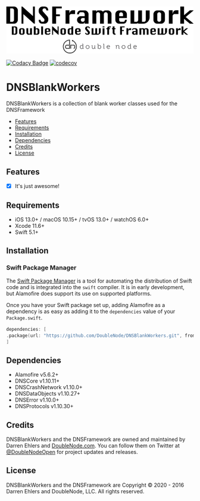 ![DoubleNode Swift Framework](https://github.com/DoubleNode/DNSBlankWorkers/raw/master/DNSFrameworkLogo.png)

[![Codacy Badge](https://api.codacy.com/project/badge/Grade/6f473642e4404426b55fda500602e662)](https://www.codacy.com?utm_source=github.com&amp;utm_medium=referral&amp;utm_content=DoubleNode/DNSBlankWorkers&amp;utm_campaign=Badge_Grade)
[![codecov](https://codecov.io/gh/DoubleNode/DNSBlankWorkers/branch/master/graph/badge.svg?token=NcFMBk0g9t)](https://codecov.io/gh/DoubleNode/DNSBlankWorkers)

# DNSBlankWorkers

DNSBlankWorkers is a collection of blank worker classes used for the DNSFramework

-   [Features](#features)
-   [Requirements](#requirements)
-   [Installation](#installation)
-   [Dependencies](#dependencies)
-   [Credits](#credits)
-   [License](#license)

## Features

-   [x] It's just awesome!

## Requirements

-   iOS 13.0+ / macOS 10.15+ / tvOS 13.0+ / watchOS 6.0+
-   Xcode 11.6+
-   Swift 5.1+

## Installation

### Swift Package Manager

The [Swift Package Manager](https://swift.org/package-manager/) is a tool for automating the distribution of Swift code and is integrated into the `swift` compiler. It is in early development, but Alamofire does support its use on supported platforms.

Once you have your Swift package set up, adding Alamofire as a dependency is as easy as adding it to the `dependencies` value of your `Package.swift`.

```swift
dependencies: [
.package(url: "https://github.com/DoubleNode/DNSBlankWorkers.git", from: "1.10.22")
]
```

## Dependencies

-   Alamofire v5.6.2+
-   DNSCore v1.10.11+
-   DNSCrashNetwork v1.10.0+
-   DNSDataObjects v1.10.27+
-   DNSError v1.10.0+
-   DNSProtocols v1.10.30+

## Credits

DNSBlankWorkers and the DNSFramework are owned and maintained by Darren Ehlers and [DoubleNode.com](http://doublenode.com). You can follow them on Twitter at [@DoubleNodeOpen](https://twitter.com/DoubleNodeOpen) for project updates and releases.

## License

DNSBlankWorkers and the DNSFramework are Copyright © 2020 - 2016 Darren Ehlers and DoubleNode, LLC. All rights reserved.
